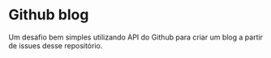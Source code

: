 # Github blog

Um desafio bem simples utilizando API do Github para criar um blog a partir de issues desse repositório.